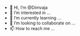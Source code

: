 - 👋 Hi, I’m @Dimvaja
- 👀 I’m interested in ...
- 🌱 I’m currently learning ...
- 💞️ I’m looking to collaborate on ...
- 📫 How to reach me ...

<!---
Dimvaja/Dimvaja is a ✨ special ✨ repository because its `README.md` (this file) appears on your GitHub profile.
You can click the Preview link to take a look at your changes.
--->
